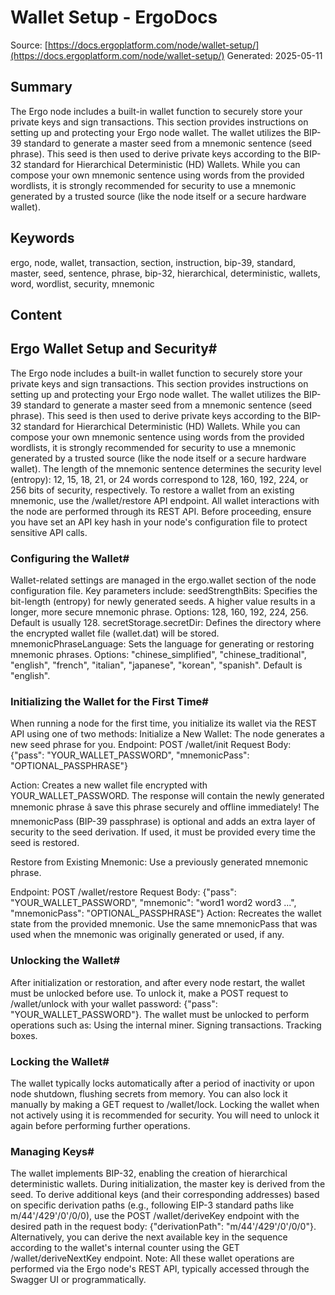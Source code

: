 # Wallet Setup - ErgoDocs
Source: [https://docs.ergoplatform.com/node/wallet-setup/](https://docs.ergoplatform.com/node/wallet-setup/)
Generated: 2025-05-11

## Summary
The Ergo node includes a built-in wallet function to securely store your private keys and sign transactions. This section provides instructions on setting up and protecting your Ergo node wallet. The wallet utilizes the BIP-39 standard to generate a master seed from a mnemonic sentence (seed phrase). This seed is then used to derive private keys according to the BIP-32 standard for Hierarchical Deterministic (HD) Wallets. While you can compose your own mnemonic sentence using words from the provided wordlists, it is strongly recommended for security to use a mnemonic generated by a trusted source (like the node itself or a secure hardware wallet).

## Keywords
ergo, node, wallet, transaction, section, instruction, bip-39, standard, master, seed, sentence, phrase, bip-32, hierarchical, deterministic, wallets, word, wordlist, security, mnemonic

## Content
## Ergo Wallet Setup and Security#
The Ergo node includes a built-in wallet function to securely store your private keys and sign transactions. This section provides instructions on setting up and protecting your Ergo node wallet.
The wallet utilizes the BIP-39 standard to generate a master seed from a mnemonic sentence (seed phrase). This seed is then used to derive private keys according to the BIP-32 standard for Hierarchical Deterministic (HD) Wallets. While you can compose your own mnemonic sentence using words from the provided wordlists, it is strongly recommended for security to use a mnemonic generated by a trusted source (like the node itself or a secure hardware wallet).
The length of the mnemonic sentence determines the security level (entropy): 12, 15, 18, 21, or 24 words correspond to 128, 160, 192, 224, or 256 bits of security, respectively. To restore a wallet from an existing mnemonic, use the /wallet/restore API endpoint.
All wallet interactions with the node are performed through its REST API. Before proceeding, ensure you have set an API key hash in your node's configuration file to protect sensitive API calls.

### Configuring the Wallet#
Wallet-related settings are managed in the ergo.wallet section of the node configuration file. Key parameters include:
seedStrengthBits: Specifies the bit-length (entropy) for newly generated seeds. A higher value results in a longer, more secure mnemonic phrase. Options: 128, 160, 192, 224, 256. Default is usually 128.
secretStorage.secretDir: Defines the directory where the encrypted wallet file (wallet.dat) will be stored.
mnemonicPhraseLanguage: Sets the language for generating or restoring mnemonic phrases. Options: "chinese_simplified", "chinese_traditional", "english", "french", "italian", "japanese", "korean", "spanish". Default is "english".

### Initializing the Wallet for the First Time#
When running a node for the first time, you initialize its wallet via the REST API using one of two methods:
Initialize a New Wallet: The node generates a new seed phrase for you.
Endpoint: POST /wallet/init
Request Body: {"pass": "YOUR_WALLET_PASSWORD", "mnemonicPass": "OPTIONAL_PASSPHRASE"}

Action: Creates a new wallet file encrypted with YOUR_WALLET_PASSWORD. The response will contain the newly generated mnemonic phrase â save this phrase securely and offline immediately! The mnemonicPass (BIP-39 passphrase) is optional and adds an extra layer of security to the seed derivation. If used, it must be provided every time the seed is restored.


Restore from Existing Mnemonic: Use a previously generated mnemonic phrase.

Endpoint: POST /wallet/restore
Request Body: {"pass": "YOUR_WALLET_PASSWORD", "mnemonic": "word1 word2 word3 ...", "mnemonicPass": "OPTIONAL_PASSPHRASE"}
Action: Recreates the wallet state from the provided mnemonic. Use the same mnemonicPass that was used when the mnemonic was originally generated or used, if any.

### Unlocking the Wallet#
After initialization or restoration, and after every node restart, the wallet must be unlocked before use. To unlock it, make a POST request to /wallet/unlock with your wallet password: {"pass": "YOUR_WALLET_PASSWORD"}.
The wallet must be unlocked to perform operations such as:
Using the internal miner.
Signing transactions.
Tracking boxes.

### Locking the Wallet#
The wallet typically locks automatically after a period of inactivity or upon node shutdown, flushing secrets from memory. You can also lock it manually by making a GET request to /wallet/lock. Locking the wallet when not actively using it is recommended for security. You will need to unlock it again before performing further operations.

### Managing Keys#
The wallet implements BIP-32, enabling the creation of hierarchical deterministic wallets. During initialization, the master key is derived from the seed. To derive additional keys (and their corresponding addresses) based on specific derivation paths (e.g., following EIP-3 standard paths like m/44'/429'/0'/0/0), use the POST /wallet/deriveKey endpoint with the desired path in the request body: {"derivationPath": "m/44'/429'/0'/0/0"}.
Alternatively, you can derive the next available key in the sequence according to the wallet's internal counter using the GET /wallet/deriveNextKey endpoint.
Note: All these wallet operations are performed via the Ergo node's REST API, typically accessed through the Swagger UI or programmatically.
